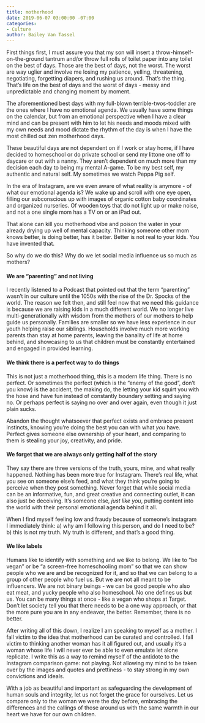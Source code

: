 ```yaml
---
title: motherhood
date: 2019-06-07 03:00:00 -07:00
categories:
- Culture
author: Bailey Van Tassel
---
```


First things first, I must assure you that my son will insert a throw-himself-on-the-ground tantrum and/or throw full rolls of toilet paper into any toilet on the best of days. Those are the best of days, not the worst. The worst are way uglier and involve me losing my patience, yelling, threatening, negotiating, forgetting diapers, and rushing us around. That’s the thing. That’s life on the best of days and the worst of days - messy and unpredictable and changing moment by moment. 

The aforementioned best days with my full-blown terrible-twos-toddler are the ones where I have no emotional agenda.  We usually have some things on the calendar, but from an emotional perspective when I have a clear mind and can be present with him to let his needs and moods mixed with my own needs and mood dictate the rhythm of the day is when I have the most chilled out zen motherhood days.  

These beautiful days are not dependent on if I work or stay home, if I have decided to homeschool or do private school or send my littone one off to daycare or out with a nanny. They aren’t dependent on much more than my decision each day to being my mental A-game. To be my best self, my authentic and natural self. My sometimes we watch Peppa Pig self. 

In the era of Instagram, are we even aware of what reality is anymore - of what our emotional agenda is? We wake up and scroll with one eye open, filling our subconscious up with images of organic cotton baby coordinates and organized nurseries. Of wooden toys that do not light up or make noise, and not a one single mom has a TV on or an iPad out. 

That alone can kill you motherhood vibe and poison the water in your already drying up well of mental capacity. Thinking someone other mom knows better, is doing better, has it better. Better is not real to your kids. You have invented that. 

So why do we do this? Why do we let social media influence us so much as mothers?

#### We are “parenting” and not living 

I recently listened to a Podcast that pointed out that the term “parenting” wasn’t in our culture until the 1050s with the rise of the Dr. Spocks of the world. The reason we felt then, and still feel now that we need this guidance is because we are raising kids in a much different world. We no longer live multi-generationally with wisdom from the mothers of our mothers to help guide us personally. Families are smaller so we have less experience in our youth helping raise our siblings. Households involve much more working parents than stay at home parents, leaving the banality of life at home behind, and showcasing to us that children must be constantly entertained and engaged in provided learning. 

#### We think there is a perfect way to do things

This is not just a motherhood thing, this is a modern life thing. There is no perfect. Or sometimes the perfect (which is the “enemy of the good”, don’t you know) is the accident, the making do, the letting your kid squirt you with the hose and have fun instead of constantly boundary setting and saying no. Or perhaps perfect is saying no over and over again, even though it just plain sucks. 

Abandon the thought whatsoever that perfect exists and embrace present instincts, knowing you’re doing the best you can with what _you_ have. Perfect gives someone else ownership of your heart, and comparing to them is stealing your joy, creativity, and pride. 

#### We forget that we are always only getting half of the story 

They say there are three versions of the truth, yours, mine, and what really happened. Nothing has been more true for Instagram. There’s real life, what you see on someone else’s feed, and what they think you’re going to perceive when they post something. Never forget that while social media can be an informative, fun, and great creative and connecting outlet, it can also just be deceiving. It’s someone else, _just like you_, putting content into the world with their personal emotional agenda behind it all. 

When I find myself feeling low and fraudy because of someone’s instagram I immediately think: a) why am I following this person, and do I need to be? b) this is not my truth. My truth is different, and that’s a good thing. 

#### We like labels

Humans like to identify with something and we like to belong. We like to “be vegan” or be “a screen-free homeschooling mom” so that we can show people who we are and be recognized for it, and so that we can belong to a group of other people who fuel us. But we are not all meant to be influencers. We are not binary beings - we can be good people who also eat meat, and yucky people who also homeschool. No one defines us but us. You can be many things at once - like a vegan who shops at Target. Don’t let society tell you that there needs to be a one way approach, or that the more pure you are in any endeavor, the better. Remember, there is no better. 

After writing all of this down, I realize I am speaking to myself as a mother. I fall victim to the idea that motherhood can be curated and controlled. I fall victim to thinking another woman has it all figured out, and usually it’s a woman whose life I will never ever be able to even emulate let alone replicate. I write this as a way to remind myself of the antidote to the Instagram comparison game: not playing. Not allowing my mind to be taken over by the images and quotes and prettiness - to stay strong in my own convictions and ideals. 

With a job as beautiful and important as safeguarding the development of human souls and integrity, let us not forget the grace for ourselves. Let us compare only to the woman we were the day before, embracing the differences and the callings of those around us with the same warmth in our heart we have for our own children. 